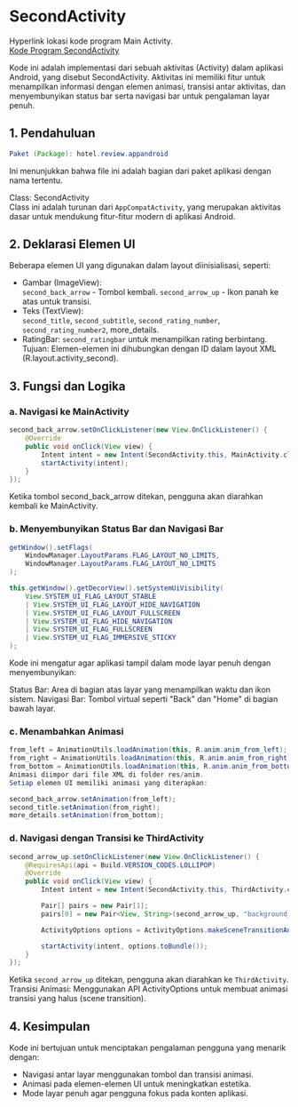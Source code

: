 # SecondActivity
Hyperlink lokasi kode program Main Activity.  
[Kode Program SecondActivity](../app/src/main/java/hotel/review/appandroid/SecondActivity.java)

Kode ini adalah implementasi dari sebuah aktivitas (Activity) dalam aplikasi Android, yang disebut SecondActivity. Aktivitas ini memiliki fitur untuk menampilkan informasi dengan elemen animasi, transisi antar aktivitas, dan menyembunyikan status bar serta navigasi bar untuk pengalaman layar penuh.

## 1. Pendahuluan
```JAVA
Paket (Package): hotel.review.appandroid
```
Ini menunjukkan bahwa file ini adalah bagian dari paket aplikasi dengan nama tertentu.

Class: SecondActivity  
Class ini adalah turunan dari ```AppCompatActivity```, yang merupakan aktivitas dasar untuk mendukung fitur-fitur modern di aplikasi Android.

## 2. Deklarasi Elemen UI
Beberapa elemen UI yang digunakan dalam layout diinisialisasi, seperti:

- Gambar (ImageView):  
```second_back_arrow``` - Tombol kembali.
```second_arrow_up``` - Ikon panah ke atas untuk transisi.
- Teks (TextView):  
```second_title```, ```second_subtitle```, ```second_rating_number```, ```second_rating_number2```, more_details.
- RatingBar:
```second_ratingbar``` untuk menampilkan rating berbintang.  
Tujuan: Elemen-elemen ini dihubungkan dengan ID dalam layout XML (R.layout.activity_second).

## 3. Fungsi dan Logika
### a. Navigasi ke MainActivity  
```JAVA
second_back_arrow.setOnClickListener(new View.OnClickListener() {
    @Override
    public void onClick(View view) {
        Intent intent = new Intent(SecondActivity.this, MainActivity.class);
        startActivity(intent);
    }
});
```  
Ketika tombol second_back_arrow ditekan, pengguna akan diarahkan kembali ke MainActivity.

### b. Menyembunyikan Status Bar dan Navigasi Bar
```JAVA  
getWindow().setFlags(
    WindowManager.LayoutParams.FLAG_LAYOUT_NO_LIMITS,
    WindowManager.LayoutParams.FLAG_LAYOUT_NO_LIMITS
);
```
```JAVA
this.getWindow().getDecorView().setSystemUiVisibility(
    View.SYSTEM_UI_FLAG_LAYOUT_STABLE
    | View.SYSTEM_UI_FLAG_LAYOUT_HIDE_NAVIGATION
    | View.SYSTEM_UI_FLAG_LAYOUT_FULLSCREEN
    | View.SYSTEM_UI_FLAG_HIDE_NAVIGATION
    | View.SYSTEM_UI_FLAG_FULLSCREEN
    | View.SYSTEM_UI_FLAG_IMMERSIVE_STICKY
);
```  
Kode ini mengatur agar aplikasi tampil dalam mode layar penuh dengan menyembunyikan:

Status Bar: Area di bagian atas layar yang menampilkan waktu dan ikon sistem.
Navigasi Bar: Tombol virtual seperti "Back" dan "Home" di bagian bawah layar.

### c. Menambahkan Animasi  
```JAVA  
from_left = AnimationUtils.loadAnimation(this, R.anim.anim_from_left);
from_right = AnimationUtils.loadAnimation(this, R.anim.anim_from_right);
from_bottom = AnimationUtils.loadAnimation(this, R.anim.anim_from_bottom);
Animasi diimpor dari file XML di folder res/anim.
Setiap elemen UI memiliki animasi yang diterapkan:
```
```JAVA
second_back_arrow.setAnimation(from_left);
second_title.setAnimation(from_right);
more_details.setAnimation(from_bottom);
```

### d. Navigasi dengan Transisi ke ThirdActivity
```JAVA
second_arrow_up.setOnClickListener(new View.OnClickListener() {
    @RequiresApi(api = Build.VERSION_CODES.LOLLIPOP)
    @Override
    public void onClick(View view) {
        Intent intent = new Intent(SecondActivity.this, ThirdActivity.class);

        Pair[] pairs = new Pair[1];
        pairs[0] = new Pair<View, String>(second_arrow_up, "background_image_transition");

        ActivityOptions options = ActivityOptions.makeSceneTransitionAnimation(SecondActivity.this, pairs);

        startActivity(intent, options.toBundle());
    }
});
```  
Ketika ```second_arrow_up``` ditekan, pengguna akan diarahkan ke ```ThirdActivity```.
Transisi Animasi: Menggunakan API ActivityOptions untuk membuat animasi transisi yang halus (scene transition).  

## 4. Kesimpulan
Kode ini bertujuan untuk menciptakan pengalaman pengguna yang menarik dengan:  
- Navigasi antar layar menggunakan tombol dan transisi animasi.
- Animasi pada elemen-elemen UI untuk meningkatkan estetika.
- Mode layar penuh agar pengguna fokus pada konten aplikasi.
